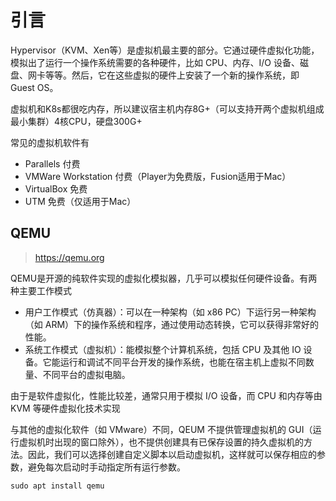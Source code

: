 # 引言

Hypervisor（KVM、Xen等）是虚拟机最主要的部分。它通过硬件虚拟化功能，模拟出了运行一个操作系统需要的各种硬件，比如 CPU、内存、I/O 设备、磁盘、网卡等等。然后，它在这些虚拟的硬件上安装了一个新的操作系统，即 Guest OS。

虚拟机和K8s都很吃内存，所以建议宿主机内存8G+（可以支持开两个虚拟机组成最小集群）4核CPU，硬盘300G+

常见的虚拟机软件有

- Parallels 付费
- VMWare Workstation 付费（Player为免费版，Fusion适用于Mac）
- VirtualBox 免费
- UTM 免费（仅适用于Mac）

## QEMU

> <https://qemu.org>

QEMU是开源的纯软件实现的虚拟化模拟器，几乎可以模拟任何硬件设备。有两种主要工作模式

- 用户工作模式（仿真器）：可以在一种架构（如 x86 PC）下运行另一种架构（如 ARM）下的操作系统和程序，通过使用动态转换，它可以获得非常好的性能。
- 系统工作模式（虚拟机）：能模拟整个计算机系统，包括 CPU 及其他 IO 设备。它能运行和调试不同平台开发的操作系统，也能在宿主机上虚拟不同数量、不同平台的虚拟电脑。

由于是软件虚拟化，性能比较差，通常只用于模拟 I/O 设备，而 CPU 和内存等由 KVM 等硬件虚拟化技术实现

与其他的虚拟化软件（如 VMware）不同，QEUM 不提供管理虚拟机的 GUI（运行虚拟机时出现的窗口除外），也不提供创建具有已保存设置的持久虚拟机的方法。因此，我们可以选择创建自定义脚本以启动虚拟机，这样就可以保存相应的参数，避免每次启动时手动指定所有运行参数。

```shell
sudo apt install qemu
```
